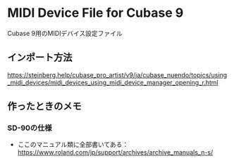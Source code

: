 # MIDI Device File for Cubase 9
Cubase 9用のMIDIデバイス設定ファイル

## インポート方法
https://steinberg.help/cubase_pro_artist/v9/ja/cubase_nuendo/topics/using_midi_devices/midi_devices_using_midi_device_manager_opening_r.html

## 作ったときのメモ
### SD-90の仕様
* ここのマニュアル類に全部書いてある：https://www.roland.com/jp/support/archives/archive_manuals_n-s/
